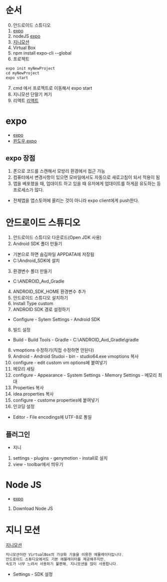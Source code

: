 # 순서
0. 안드로이드 스튜디오
1.  [expo](https://expo.io/learn)
2. nodeJS [expo](https://expo.io/learn)
3. [지니모션](https://park0422.tistory.com/5)
4. Virtual Box
5. npm install expo-cli --global
6. 프로젝트
```java
expo init myNewProject
cd myNewProject
expo start
```
7. cmd 에서 프로젝트로 이동해서 expo start
8. 지니모션 단말기 켜기
9. 리액트  [리액트](https://react-native-elements.github.io/react-native-elements/)

# expo
*  [expo](https://expo.io/learn)
* [윈도우 expo](https://www.youtube.com/watch?v=WnS7dcY5Hys)

## expo 장점
1. 폰으로 코드를 스캔해서 모방리 환경에서 접근 가능
2. 컴퓨터에서 변경사항이 있으면 모바일에서도 자동으로 새로고침이 되서 적용이 됨
3. 앱을 베포했을 때, 업데이트 하고 있을 때 유저에게 업데이트를 하게끔 유도하는 등 프로세스가 많다.
  * 전체앱을 앱스토어에 올리는 것이 아니라 expo client에게 push한다.
  
  
# 안드로이드 스튜디오
1. 안드로이드 스튜디오 다운로드(Open JDK 사용)
2. Android SDK 폴더 만들기
 * 기본으로 하면 숨김파일 APPDATA에 저장됨
 * C:\Android_SDK에 설치
3. 환경변수 폴더 만들기
 * C:\ANDROID_Avd_Gradle
4. ANDROID_SDK_HOME 환경변수 추가
5. 안드로이드 스튜디오 설치하기
6. Install Type custom
7. ANDROID SDK 경로 설정하기  
 * Configure - Sytem Settings - Android SDK
8. 빌드 설정
 * Build - Build Tools - Gradle - C:\ANDROID_Avd_Gradle\gradle
8. vmoptions 수정하기(직접 수정하면 안된다) 
 1. Android - Android Studoi - bin - studio64.exe vmoptions 복사
 2. configure - edit custom vm options에 붙여넣기
9. 메모리 세팅
 1. configure - Appearance - System Settings - Memory Settings - 메모리 최대
10. Properties 복사
 1. idea.properties 복사
 2. configure - custome properties에 붙여넣기
11. 인코딩 설정
 * Editor - File encodings에 UTF-8로 통일

## 플러그인
* 지니
 1. settings - plugins - genymotion - install로 설치
 2. view - toolbar에서 띄우기



# Node JS
* [expo](https://expo.io/learn)
1. Download Node JS


# 지니 모션
[지니모션](https://park0422.tistory.com/5)
```java
지니모션이란 VirtualBox의 가상화 기술을 이용한 에뮬레이터입니다. 
안드로이드 스튜디오에서도 기본 에뮬레이터를 제공해주지만,
속도가 너무 느려서 사용하기 불편해, 지니모션을 많이 사용합니다.  
```
* Settings - SDK 설정
